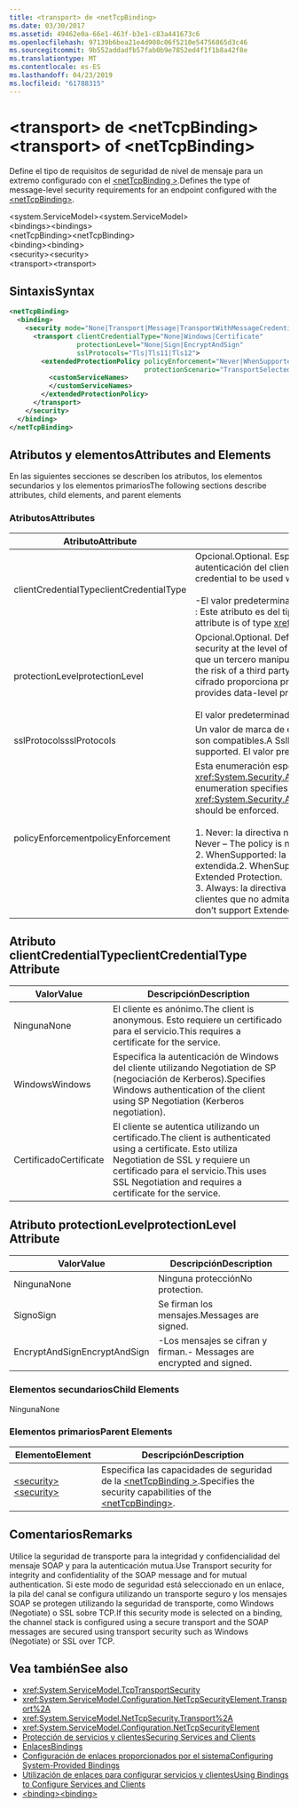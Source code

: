 ```yaml
---
title: <transport> de <netTcpBinding>
ms.date: 03/30/2017
ms.assetid: 49462e0a-66e1-463f-b3e1-c83a441673c6
ms.openlocfilehash: 97139b6bea21e4d908c06f5210e54756865d3c46
ms.sourcegitcommit: 9b552addadfb57fab0b9e7852ed4f1f1b8a42f8e
ms.translationtype: MT
ms.contentlocale: es-ES
ms.lasthandoff: 04/23/2019
ms.locfileid: "61788315"
---
```

# <a name="transport-of-nettcpbinding"></a><span data-ttu-id="007af-102">\<transport> de \<netTcpBinding></span><span class="sxs-lookup"><span data-stu-id="007af-102">\<transport> of \<netTcpBinding></span></span>
<span data-ttu-id="007af-103">Define el tipo de requisitos de seguridad de nivel de mensaje para un extremo configurado con el [ \<netTcpBinding >](../../../../../docs/framework/configure-apps/file-schema/wcf/nettcpbinding.md).</span><span class="sxs-lookup"><span data-stu-id="007af-103">Defines the type of message-level security requirements for an endpoint configured with the [\<netTcpBinding>](../../../../../docs/framework/configure-apps/file-schema/wcf/nettcpbinding.md).</span></span>  
  
 <span data-ttu-id="007af-104">\<system.ServiceModel></span><span class="sxs-lookup"><span data-stu-id="007af-104">\<system.ServiceModel></span></span>  
<span data-ttu-id="007af-105">\<bindings></span><span class="sxs-lookup"><span data-stu-id="007af-105">\<bindings></span></span>  
<span data-ttu-id="007af-106">\<netTcpBinding></span><span class="sxs-lookup"><span data-stu-id="007af-106">\<netTcpBinding></span></span>  
<span data-ttu-id="007af-107">\<binding></span><span class="sxs-lookup"><span data-stu-id="007af-107">\<binding></span></span>  
<span data-ttu-id="007af-108">\<security></span><span class="sxs-lookup"><span data-stu-id="007af-108">\<security></span></span>  
<span data-ttu-id="007af-109">\<transport></span><span class="sxs-lookup"><span data-stu-id="007af-109">\<transport></span></span>  
  
## <a name="syntax"></a><span data-ttu-id="007af-110">Sintaxis</span><span class="sxs-lookup"><span data-stu-id="007af-110">Syntax</span></span>  
  
```xml  
<netTcpBinding>
  <binding>
    <security mode="None|Transport|Message|TransportWithMessageCredential">
      <transport clientCredentialType="None|Windows|Certificate"
                 protectionLevel="None|Sign|EncryptAndSign"
                 sslProtocols="Tls|Tls11|Tls12">
        <extendedProtectionPolicy policyEnforcement="Never|WhenSupported|Always"
                                  protectionScenario="TransportSelected|TrustedProxy">
          <customServiceNames>
          </customServiceNames>
        </extendedProtectionPolicy>
      </transport>
    </security>
  </binding>
</netTcpBinding>
```  
  
## <a name="attributes-and-elements"></a><span data-ttu-id="007af-111">Atributos y elementos</span><span class="sxs-lookup"><span data-stu-id="007af-111">Attributes and Elements</span></span>  
 <span data-ttu-id="007af-112">En las siguientes secciones se describen los atributos, los elementos secundarios y los elementos primarios</span><span class="sxs-lookup"><span data-stu-id="007af-112">The following sections describe attributes, child elements, and parent elements</span></span>  
  
### <a name="attributes"></a><span data-ttu-id="007af-113">Atributos</span><span class="sxs-lookup"><span data-stu-id="007af-113">Attributes</span></span>  
  
|<span data-ttu-id="007af-114">Atributo</span><span class="sxs-lookup"><span data-stu-id="007af-114">Attribute</span></span>|<span data-ttu-id="007af-115">Descripción</span><span class="sxs-lookup"><span data-stu-id="007af-115">Description</span></span>|  
|---------------|-----------------|  
|<span data-ttu-id="007af-116">clientCredentialType</span><span class="sxs-lookup"><span data-stu-id="007af-116">clientCredentialType</span></span>|<span data-ttu-id="007af-117">Opcional.</span><span class="sxs-lookup"><span data-stu-id="007af-117">Optional.</span></span> <span data-ttu-id="007af-118">Especifica el tipo de credenciales que se van a usar al realizar la autenticación del cliente mediante seguridad de transporte.</span><span class="sxs-lookup"><span data-stu-id="007af-118">Specifies the type of credential to be used when performing client authentication using Transport security.</span></span><br /><br /> <span data-ttu-id="007af-119">-El valor predeterminado es `Windows`.</span><span class="sxs-lookup"><span data-stu-id="007af-119">-   The default value is `Windows`.</span></span><br /><span data-ttu-id="007af-120">: Este atributo es del tipo <xref:System.ServiceModel.TcpClientCredentialType>.</span><span class="sxs-lookup"><span data-stu-id="007af-120">-   This attribute is of type <xref:System.ServiceModel.TcpClientCredentialType>.</span></span>|  
|<span data-ttu-id="007af-121">protectionLevel</span><span class="sxs-lookup"><span data-stu-id="007af-121">protectionLevel</span></span>|<span data-ttu-id="007af-122">Opcional.</span><span class="sxs-lookup"><span data-stu-id="007af-122">Optional.</span></span> <span data-ttu-id="007af-123">Define la seguridad en el nivel del transporte del TCP.</span><span class="sxs-lookup"><span data-stu-id="007af-123">Defines security at the level of the TCP transport.</span></span> <span data-ttu-id="007af-124">Al firmar los mensajes se reduce el riesgo de que un tercero manipule el mensaje mientras se transfiere.</span><span class="sxs-lookup"><span data-stu-id="007af-124">Signing messages mitigates the risk of a third party tampering with the message while it is being transferred.</span></span> <span data-ttu-id="007af-125">El cifrado proporciona privacidad de nivel de datos durante el transporte.</span><span class="sxs-lookup"><span data-stu-id="007af-125">Encryption provides data-level privacy during transport.</span></span><br /><br /> <span data-ttu-id="007af-126">El valor predeterminado es `EncryptAndSign`.</span><span class="sxs-lookup"><span data-stu-id="007af-126">The default value is `EncryptAndSign`.</span></span>|  
|<span data-ttu-id="007af-127">sslProtocols</span><span class="sxs-lookup"><span data-stu-id="007af-127">sslProtocols</span></span>|<span data-ttu-id="007af-128">Un valor de marca de enumeración de SslProtocols que especifica qué SslProtocols son compatibles.</span><span class="sxs-lookup"><span data-stu-id="007af-128">A SslProtocols enum flag value that specifies which SslProtocols are supported.</span></span> <span data-ttu-id="007af-129">El valor predeterminado es Tls&#124;Tls11&#124;Tls12.</span><span class="sxs-lookup"><span data-stu-id="007af-129">The default is Tls&#124;Tls11&#124;Tls12.</span></span>|  
|<span data-ttu-id="007af-130">policyEnforcement</span><span class="sxs-lookup"><span data-stu-id="007af-130">policyEnforcement</span></span>|<span data-ttu-id="007af-131">Esta enumeración especifica cuándo se debe aplicar <xref:System.Security.Authentication.ExtendedProtection.ExtendedProtectionPolicy>.</span><span class="sxs-lookup"><span data-stu-id="007af-131">This enumeration specifies when the <xref:System.Security.Authentication.ExtendedProtection.ExtendedProtectionPolicy> should be enforced.</span></span><br /><br /> <span data-ttu-id="007af-132">1.  Never: la directiva nunca se aplica (la protección extendida está deshabilitada).</span><span class="sxs-lookup"><span data-stu-id="007af-132">1.  Never – The policy is never enforced (Extended Protection is disabled).</span></span><br /><span data-ttu-id="007af-133">2.  WhenSupported: la directiva solamente se aplica si el cliente admite la protección extendida.</span><span class="sxs-lookup"><span data-stu-id="007af-133">2.  WhenSupported – The policy is enforced only if the client supports Extended Protection.</span></span><br /><span data-ttu-id="007af-134">3.  Always: la directiva siempre se aplica.</span><span class="sxs-lookup"><span data-stu-id="007af-134">3.  Always – The policy is always enforced.</span></span> <span data-ttu-id="007af-135">Los clientes que no admitan la protección extendida no podrán autenticarse.</span><span class="sxs-lookup"><span data-stu-id="007af-135">Clients which don’t support Extended Protection will fail to authenticate.</span></span>|  
  
## <a name="clientcredentialtype-attribute"></a><span data-ttu-id="007af-136">Atributo clientCredentialType</span><span class="sxs-lookup"><span data-stu-id="007af-136">clientCredentialType Attribute</span></span>  
  
|<span data-ttu-id="007af-137">Valor</span><span class="sxs-lookup"><span data-stu-id="007af-137">Value</span></span>|<span data-ttu-id="007af-138">Descripción</span><span class="sxs-lookup"><span data-stu-id="007af-138">Description</span></span>|  
|-----------|-----------------|  
|<span data-ttu-id="007af-139">Ninguna</span><span class="sxs-lookup"><span data-stu-id="007af-139">None</span></span>|<span data-ttu-id="007af-140">El cliente es anónimo.</span><span class="sxs-lookup"><span data-stu-id="007af-140">The client is anonymous.</span></span> <span data-ttu-id="007af-141">Esto requiere un certificado para el servicio.</span><span class="sxs-lookup"><span data-stu-id="007af-141">This requires a certificate for the service.</span></span>|  
|<span data-ttu-id="007af-142">Windows</span><span class="sxs-lookup"><span data-stu-id="007af-142">Windows</span></span>|<span data-ttu-id="007af-143">Especifica la autenticación de Windows del cliente utilizando Negotiation de SP (negociación de Kerberos).</span><span class="sxs-lookup"><span data-stu-id="007af-143">Specifies Windows authentication of the client using SP Negotiation (Kerberos negotiation).</span></span>|  
|<span data-ttu-id="007af-144">Certificado</span><span class="sxs-lookup"><span data-stu-id="007af-144">Certificate</span></span>|<span data-ttu-id="007af-145">El cliente se autentica utilizando un certificado.</span><span class="sxs-lookup"><span data-stu-id="007af-145">The client is authenticated using a certificate.</span></span> <span data-ttu-id="007af-146">Esto utiliza Negotiation de SSL y requiere un certificado para el servicio.</span><span class="sxs-lookup"><span data-stu-id="007af-146">This uses SSL Negotiation and requires a certificate for the service.</span></span>|  
  
## <a name="protectionlevel-attribute"></a><span data-ttu-id="007af-147">Atributo protectionLevel</span><span class="sxs-lookup"><span data-stu-id="007af-147">protectionLevel Attribute</span></span>  
  
|<span data-ttu-id="007af-148">Valor</span><span class="sxs-lookup"><span data-stu-id="007af-148">Value</span></span>|<span data-ttu-id="007af-149">Descripción</span><span class="sxs-lookup"><span data-stu-id="007af-149">Description</span></span>|  
|-----------|-----------------|  
|<span data-ttu-id="007af-150">Ninguna</span><span class="sxs-lookup"><span data-stu-id="007af-150">None</span></span>|<span data-ttu-id="007af-151">Ninguna protección</span><span class="sxs-lookup"><span data-stu-id="007af-151">No protection.</span></span>|  
|<span data-ttu-id="007af-152">Signo</span><span class="sxs-lookup"><span data-stu-id="007af-152">Sign</span></span>|<span data-ttu-id="007af-153">Se firman los mensajes.</span><span class="sxs-lookup"><span data-stu-id="007af-153">Messages are signed.</span></span>|  
|<span data-ttu-id="007af-154">EncryptAndSign</span><span class="sxs-lookup"><span data-stu-id="007af-154">EncryptAndSign</span></span>|<span data-ttu-id="007af-155">-Los mensajes se cifran y firman.</span><span class="sxs-lookup"><span data-stu-id="007af-155">-   Messages are encrypted and signed.</span></span>|  
  
### <a name="child-elements"></a><span data-ttu-id="007af-156">Elementos secundarios</span><span class="sxs-lookup"><span data-stu-id="007af-156">Child Elements</span></span>  
 <span data-ttu-id="007af-157">Ninguna</span><span class="sxs-lookup"><span data-stu-id="007af-157">None</span></span>  
  
### <a name="parent-elements"></a><span data-ttu-id="007af-158">Elementos primarios</span><span class="sxs-lookup"><span data-stu-id="007af-158">Parent Elements</span></span>  
  
|<span data-ttu-id="007af-159">Elemento</span><span class="sxs-lookup"><span data-stu-id="007af-159">Element</span></span>|<span data-ttu-id="007af-160">Descripción</span><span class="sxs-lookup"><span data-stu-id="007af-160">Description</span></span>|  
|-------------|-----------------|  
|[<span data-ttu-id="007af-161">\<security></span><span class="sxs-lookup"><span data-stu-id="007af-161">\<security></span></span>](../../../../../docs/framework/configure-apps/file-schema/wcf/security-of-nettcpbinding.md)|<span data-ttu-id="007af-162">Especifica las capacidades de seguridad de la [ \<netTcpBinding >](../../../../../docs/framework/configure-apps/file-schema/wcf/nettcpbinding.md).</span><span class="sxs-lookup"><span data-stu-id="007af-162">Specifies the security capabilities of the [\<netTcpBinding>](../../../../../docs/framework/configure-apps/file-schema/wcf/nettcpbinding.md).</span></span>|  
  
## <a name="remarks"></a><span data-ttu-id="007af-163">Comentarios</span><span class="sxs-lookup"><span data-stu-id="007af-163">Remarks</span></span>  
 <span data-ttu-id="007af-164">Utilice la seguridad de transporte para la integridad y confidencialidad del mensaje SOAP y para la autenticación mutua.</span><span class="sxs-lookup"><span data-stu-id="007af-164">Use Transport security for integrity and confidentiality of the SOAP message and for mutual authentication.</span></span> <span data-ttu-id="007af-165">Si este modo de seguridad está seleccionado en un enlace, la pila del canal se configura utilizando un transporte seguro y los mensajes SOAP se protegen utilizando la seguridad de transporte, como Windows (Negotiate) o SSL sobre TCP.</span><span class="sxs-lookup"><span data-stu-id="007af-165">If this security mode is selected on a binding, the channel stack is configured using a secure transport and the SOAP messages are secured using transport security such as Windows (Negotiate) or SSL over TCP.</span></span>  
  
## <a name="see-also"></a><span data-ttu-id="007af-166">Vea también</span><span class="sxs-lookup"><span data-stu-id="007af-166">See also</span></span>

- <xref:System.ServiceModel.TcpTransportSecurity>
- <xref:System.ServiceModel.Configuration.NetTcpSecurityElement.Transport%2A>
- <xref:System.ServiceModel.NetTcpSecurity.Transport%2A>
- <xref:System.ServiceModel.Configuration.NetTcpSecurityElement>
- [<span data-ttu-id="007af-167">Protección de servicios y clientes</span><span class="sxs-lookup"><span data-stu-id="007af-167">Securing Services and Clients</span></span>](../../../../../docs/framework/wcf/feature-details/securing-services-and-clients.md)
- [<span data-ttu-id="007af-168">Enlaces</span><span class="sxs-lookup"><span data-stu-id="007af-168">Bindings</span></span>](../../../../../docs/framework/wcf/bindings.md)
- [<span data-ttu-id="007af-169">Configuración de enlaces proporcionados por el sistema</span><span class="sxs-lookup"><span data-stu-id="007af-169">Configuring System-Provided Bindings</span></span>](../../../../../docs/framework/wcf/feature-details/configuring-system-provided-bindings.md)
- [<span data-ttu-id="007af-170">Utilización de enlaces para configurar servicios y clientes</span><span class="sxs-lookup"><span data-stu-id="007af-170">Using Bindings to Configure Services and Clients</span></span>](../../../../../docs/framework/wcf/using-bindings-to-configure-services-and-clients.md)
- [<span data-ttu-id="007af-171">\<binding></span><span class="sxs-lookup"><span data-stu-id="007af-171">\<binding></span></span>](../../../../../docs/framework/misc/binding.md)
